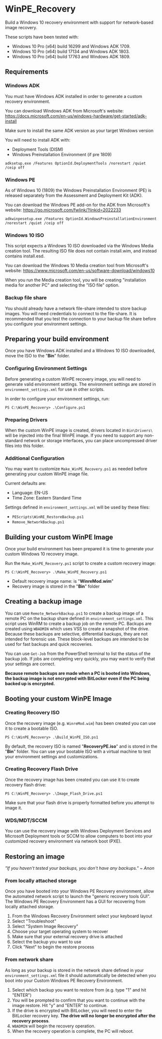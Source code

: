 # WinPE_Recovery

Build a Windows 10 recovery environment with support for network-based image recovery.

These scripts have been tested with:
* Windows 10 Pro (x64) build 16299 and Windows ADK 1709.
* Windows 10 Pro (x64) build 17134 and Windows ADK 1803.
* Windows 10 Pro (x64) build 17763 and Windows ADK 1809.

## Requirements

### Windows ADK

You must have Windows ADK installed in order to generate a custom recovery environment.

You can download Windows ADK from Microsoft's website: 
https://docs.microsoft.com/en-us/windows-hardware/get-started/adk-install

Make sure to install the same ADK version as your target Windows version

You will need to install ADK with:
* Deployment Tools (DISM)
* Windows Preinstallation Environment (if pre 1809)
```
adksetup.exe /Features OptionId.DeploymentTools /norestart /quiet /ceip off
```

### Windows PE

As of Windows 10 (1809) the Windows Preinstallation Environment (PE) is released separately from the Assessment and Deployment Kit (ADK).

You can download the Windows PE add-on for the ADK from Microsoft's website:
https://go.microsoft.com/fwlink/?linkid=2022233

```
adkwinpesetup.exe /Features OptionId.WindowsPreinstallationEnvironment /norestart /quiet /ceip off
```

### Windows 10 ISO

This script expects a Windows 10 ISO downloaded via the Windows Media creation tool.
The resulting ISO file does not contain install.wim, and instead contains install.esd.

You can download the Windows 10 Media creation tool from Microsoft's website: 
https://www.microsoft.com/en-us/software-download/windows10

When you run the Media creation tool, you will be creating "installation media for another PC"
and selecting the "ISO file" option.

### Backup file share

You should already have a network file-share intended to store backup images.
You will need credentials to connect to the file-share. It is recommended that you test the
connection to your backup file share before you configure your environment settings.

## Preparing your build environment

Once you have Windows ADK installed and a Windows 10 ISO downloaded, move the ISO to the
"__Bin__" folder.

### Configuring Environment Settings

Before generating a custom WinPE recovery image, you will need to generate valid environment
settings. The environment settings are stored in ```environment_settings.xml``` for use in
other scripts.

In order to configure your environment settings, run:
```
PS C:\WinPE_Recovery> .\Configure.ps1
```

### Preparing Drivers

When the custom WinPE image is created, drivers located in ```Bin\Drivers\``` will be
injected into the final WinPE image. If you need to support any non-standard network or
storage interfaces, you can place uncompressed driver files into this folder.

### Additional Configuration

You may want to customize ```Make_WinPE_Recovery.ps1``` as needed before
generating your custom WinPE image file. 

Current defaults are:
* Language: EN-US
* Time Zone: Eastern Standard Time

Settings defined in ```environment_settings.xml``` will be used by these files:
* ```PEScripts\WinRE_RestoreBackup.ps1```
* ```Remove_NetworkBackup.ps1```

## Building your custom WinPE Image

Once your build environment has been prepared it is time to generate your custom
Windows 10 recovery image.

Run the ```Make_WinPE_Recovery.ps1``` script to create a custom recovery image:

```
PS C:\WinPE_Recovery> .\Make_WinPE_Recovery.ps1
```

* Default recovery image name: is "__WinreMod.wim__"
* Recovery image is stored in the "__Bin__" folder

## Creating a backup image

You can use ```Remote_NetworkBackup.ps1``` to create a backup image of a remote PC
on the backup share defined in ```environment_settings.xml```.
This script uses WinRM to create a backup job on the remote PC.
Backups are created using ```WBADMIN``` which uses VSS to create a snapshot of the drive.
Because these backups are selective, differential backups, they are not intended for
forensic use. These block-level backups are intended to be used for fast backups and quick
recoveries.

You can use ```Get-Job``` from the PowerShell terminal to list the status of the backup job. If jobs are completing very
quickly, you may want to verify that your settings are correct.

__Because remote backups are made when a PC is booted into Windows, the backup image is not
encrypted with BitLocker even if the PC being backed up is encrypted.__

## Booting your custom WinPE Image

### Creating Recovery ISO

Once the recovery image (e.g. ```WinreMod.wim```) has been created you can use it to create a bootable ISO.
```
PS C:\WinPE_Recovery> .\Build_WinPE_ISO.ps1
```
By default, the recovery ISO is named "__RecoveryPE.iso__" and is stored in the "__Bin__" folder.
You can use your bootable ISO with a virtual machine to test your environment settings and customizations.

### Creating Recovery Flash Drive

Once the recovery image has been created you can use it to create recovery flash drive:
```
PS C:\WinPE_Recovery> .\Image_Flash_Drive.ps1
```
Make sure that your flash drive is properly formatted before you attempt to image it.

### WDS/MDT/SCCM

You can use the recovery image with Windows Deployment Services and Microsoft Deployment tools or SCCM to allow computers to boot
into your customized recovery environment via network boot (PXE).

## Restoring an image

_"If you haven't tested your backups, you don't have any backups." ~ Anon_

### From locally attached storage

Once you have booted into your Windows PE Recovery environment, allow the automated network script to launch
the "generic recovery tools GUI".
The Windows PE Recovery Environment has a GUI for recovering from locally attached storage.

1. From the Windows Recovery Environment select your keyboard layout
2. Select "Troubleshoot"
3. Select "System Image Recovery"
4. Choose your target operating system to recover
5. Make sure that your external recovery drive is attached
6. Select the backup you want to use
7. Click "Next" to begin the restore process

### From network share

As long as your backup is stored in the network share defined in your ```environment_settings.xml``` file it should
automatically be detected when you boot into your Custom Windows PE Recovery Environment.

1. Select which backup you want to restore from (e.g. type "1" and hit "ENTER")
2. You will be prompted to confirm that you want to continue with the image restore. Hit "y" and "ENTER" to continue.
3. If the drive is encrypted with BitLocker, you will need to enter the BitLocker recovery key. __The drive will no longer be encrypted after the recovery process__.
4. ```WBADMIN``` will begin the recovery operation.
5. When the recovery operation is complete, the PC will reboot.
